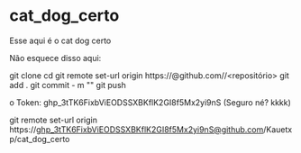 # cat_dog_certo
Esse aqui é o cat dog certo



Não esquece disso aqui:

git clone
cd <pasta>
git remote set-url origin https://<token>@github.com/<usuario>/<repositório>
git add .
git commit - m ""
git push



o Token: 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  (Seguro né? kkkk)


git remote set-url origin https://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@github.com/Kauetxp/cat_dog_certo
